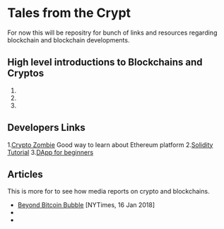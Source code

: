 # Tales from the Crypt

For now this will be repositry for bunch of links and resources regarding blockchain and blockchain developments.


## High level introductions to Blockchains and Cryptos
1.
2.
3.


## Developers Links
1.[Crypto Zombie](https://cryptozombies.io/) Good way to learn about Ethereum platform
2.[Solidity Tutorial](https://ethereumbuilders.gitbooks.io/guide/content/en/solidity_tutorials.html)
3.[DApp for beginners](https://dappsforbeginners.wordpress.com/tutorials/your-first-dapp/)

## Articles 
This is more for to see how media reports on crypto and blockchains.

- [Beyond Bitcoin Bubble](https://www.nytimes.com/2018/01/16/magazine/beyond-the-bitcoin-bubble.html) [NYTimes, 16 Jan 2018]
- 
- 


